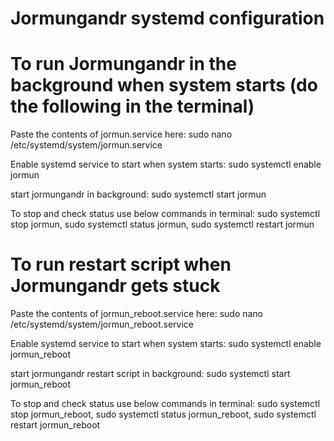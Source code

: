 # Jormungandr systemd configuration

# To run Jormungandr in the background when system starts (do the following in the terminal)

Paste the contents of jormun.service here:
sudo nano /etc/systemd/system/jormun.service

Enable systemd service to start when system starts:
sudo systemctl enable jormun

start jormungandr in background:
sudo systemctl start jormun

To stop and check status use below commands in terminal:
sudo systemctl stop jormun,
sudo systemctl status jormun,
sudo systemctl restart jormun

# To run restart script when Jormungandr gets stuck

Paste the contents of jormun_reboot.service here:
sudo nano /etc/systemd/system/jormun_reboot.service

Enable systemd service to start when system starts:
sudo systemctl enable jormun_reboot

start jormungandr restart script in background:
sudo systemctl start jormun_reboot

To stop and check status use below commands in terminal:
sudo systemctl stop jormun_reboot,
sudo systemctl status jormun_reboot,
sudo systemctl restart jormun_reboot
